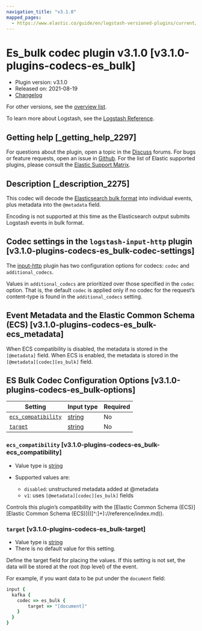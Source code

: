 ```yaml
---
navigation_title: "v3.1.0"
mapped_pages:
  - https://www.elastic.co/guide/en/logstash-versioned-plugins/current/v3.1.0-plugins-codecs-es_bulk.html
---
```


# Es_bulk codec plugin v3.1.0 [v3.1.0-plugins-codecs-es_bulk]


* Plugin version: v3.1.0
* Released on: 2021-08-19
* [Changelog](https://github.com/logstash-plugins/logstash-codec-es_bulk/blob/v3.1.0/CHANGELOG.md)

For other versions, see the [overview list](codec-es_bulk-index.md).

To learn more about Logstash, see the [Logstash Reference](logstash://reference/index.md).

## Getting help [_getting_help_2297]

For questions about the plugin, open a topic in the [Discuss](http://discuss.elastic.co) forums. For bugs or feature requests, open an issue in [Github](https://github.com/logstash-plugins/logstash-codec-es_bulk). For the list of Elastic supported plugins, please consult the [Elastic Support Matrix](https://www.elastic.co/support/matrix#matrix_logstash_plugins).


## Description [_description_2275]

This codec will decode the [Elasticsearch bulk format](https://www.elastic.co/docs/api/doc/elasticsearch/operation/operation-bulk) into individual events, plus metadata into the `@metadata` field.

Encoding is not supported at this time as the Elasticsearch output submits Logstash events in bulk format.


## Codec settings in the `logstash-input-http` plugin [v3.1.0-plugins-codecs-es_bulk-codec-settings]

The [input-http](/lsr/plugins-inputs-http.md) plugin has two configuration options for codecs: `codec` and `additional_codecs`.

Values in `additional_codecs` are prioritized over those specified in the `codec` option. That is, the default `codec` is applied only if no codec for the request’s content-type is found in the `additional_codecs` setting.


## Event Metadata and the Elastic Common Schema (ECS) [v3.1.0-plugins-codecs-es_bulk-ecs_metadata]

When ECS compatibility is disabled, the metadata is stored in the `[@metadata]` field. When ECS is enabled, the metadata is stored in the `[@metadata][codec][es_bulk]` field.


## ES Bulk Codec Configuration Options [v3.1.0-plugins-codecs-es_bulk-options]

| Setting | Input type | Required |
| --- | --- | --- |
| [`ecs_compatibility`](v3-1-0-plugins-codecs-es_bulk.md#v3.1.0-plugins-codecs-es_bulk-ecs_compatibility) | [string](logstash://reference/configuration-file-structure.md#string) | No |
| [`target`](v3-1-0-plugins-codecs-es_bulk.md#v3.1.0-plugins-codecs-es_bulk-target) | [string](logstash://reference/configuration-file-structure.md#string) | No |

### `ecs_compatibility` [v3.1.0-plugins-codecs-es_bulk-ecs_compatibility]

* Value type is [string](logstash://reference/configuration-file-structure.md#string)
* Supported values are:

    * `disabled`: unstructured metadata added at @metadata
    * `v1`: uses `[@metadata][codec][es_bulk]` fields


Controls this plugin’s compatibility with the [Elastic Common Schema (ECS)][Elastic Common Schema (ECS)\]\(([^:]+)://reference/index.md)).


### `target` [v3.1.0-plugins-codecs-es_bulk-target]

* Value type is [string](logstash://reference/configuration-file-structure.md#string)
* There is no default value for this setting.

Define the target field for placing the values. If this setting is not set, the data will be stored at the root (top level) of the event.

For example, if you want data to be put under the `document` field:

```ruby
input {
  kafka {
    codec => es_bulk {
        target => "[document]"
    }
  }
}
```



